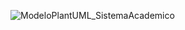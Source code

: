 ![ModeloPlantUML_SistemaAcademico](https://github.com/user-attachments/assets/858dd869-d37d-43b5-b29a-7a0584fb9b64)
